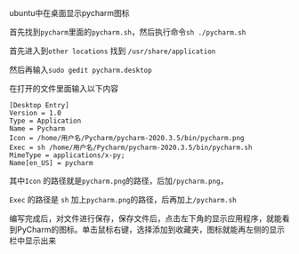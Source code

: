ubuntu中在桌面显示pycharm图标

首先找到`pycharm`里面的`pycharm.sh`，然后执行命令`sh ./pycharm.sh`

首先进入到`other locations` 找到 `/usr/share/application`

然后再输入`sudo gedit pycharm.desktop`

在打开的文件里面输入以下内容

```shell
[Desktop Entry]
Version = 1.0
Type = Application
Name = Pycharm
Icon = /home/用户名/Pycharm/pycharm-2020.3.5/bin/pycharm.png
Exec = sh /home/用户名/Pycharm/pycharm-2020.3.5/bin/pycharm.sh
MimeType = applications/x-py;
Name[en_US] = pycharm
```

其中`Icon` 的路径就是`pycharm.png`的路径，后加`/pycharm.png`，

  `Exec` 的路径是 `sh` 加上`pycharm.png`的路径，后再加上`/pycharm.sh`

编写完成后，对文件进行保存，保存文件后，点击左下角的显示应用程序，就能看到PyCharm的图标。单击鼠标右键，选择添加到收藏夹，图标就能再左侧的显示栏中显示出来